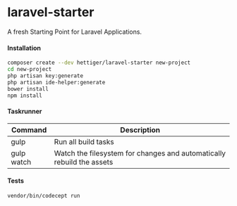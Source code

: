 laravel-starter
===============

A fresh Starting Point for Laravel Applications.

#### Installation

```bash
composer create --dev hettiger/laravel-starter new-project
cd new-project
php artisan key:generate
php artisan ide-helper:generate
bower install
npm install
```

#### Taskrunner

| Command | Description |
| ------- | ----------- |
| gulp | Run all build tasks |
| gulp watch | Watch the filesystem for changes and automatically rebuild the assets |

#### Tests

```bash
vendor/bin/codecept run
```
